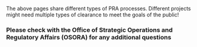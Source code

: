 The above pages share different types of PRA processes. Different projects might need multiple types of clearance to meet the goals of the public!



### Please check with the Office of Strategic Operations and Regulatory Affairs (OSORA) for any additional questions





# 